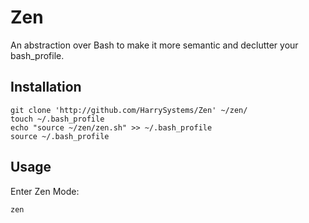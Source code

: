 # Zen
An abstraction over Bash to make it more semantic and declutter your bash_profile.

## Installation
```
git clone 'http://github.com/HarrySystems/Zen' ~/zen/
touch ~/.bash_profile
echo "source ~/zen/zen.sh" >> ~/.bash_profile
source ~/.bash_profile
```

## Usage
Enter Zen Mode:
```
zen
```
